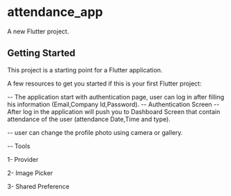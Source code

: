 # attendance_app

A new Flutter project.

## Getting Started

This project is a starting point for a Flutter application.

A few resources to get you started if this is your first Flutter project:

-- The application start with authentication page, user can log in after filling his information (Email,Company Id,Password).
-- Authentication Screen -- After log in the application will push you to Dashboard Screen that contain attendance of the user (attendance Date,Time and type).

-- user can change the profile photo using camera or gallery.

-- Tools

1- Provider

2- Image Picker

3- Shared Preference